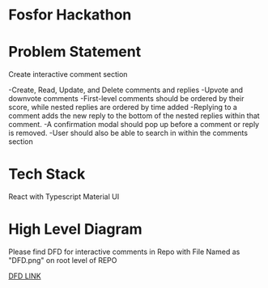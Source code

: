 # Fosfor Hackathon

# Problem Statement

Create interactive comment section

-Create, Read, Update, and Delete comments and replies
-Upvote and downvote comments
-First-level comments should be ordered by their score, while nested replies are ordered by
time added
-Replying to a comment adds the new reply to the bottom of the nested replies within that
comment.
-A confirmation modal should pop up before a comment or reply is removed.
-User should also be able to search in within the comments section

# Tech Stack

React with Typescript
Material UI

# High Level Diagram

Please find DFD for interactive comments in Repo with File Named as "DFD.png" on root level of REPO

[DFD LINK](https://github.com/Ashish-21/ac_fosforhackathon/blob/ac_dev/DFD.png)
